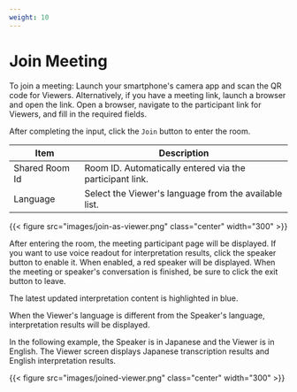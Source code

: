 ```yaml
---
weight: 10
---
```


# Join Meeting

To join a meeting:
Launch your smartphone's camera app and scan the QR code for Viewers.
Alternatively, if you have a meeting link, launch a browser and open the link.
Open a browser, navigate to the participant link for Viewers, and fill in the required fields.

After completing the input, click the `Join` button to enter the room.

| Item           | Description                                                                      |
| -------------- | -------------------------------------------------------------------------------- |
| Shared Room Id | Room ID. Automatically entered via the participant link.                        |
| Language       | Select the Viewer's language from the available list.                           |

{{< figure src="images/join-as-viewer.png" class="center" width="300" >}}

After entering the room, the meeting participant page will be displayed.
If you want to use voice readout for interpretation results, click the speaker button to enable it. When enabled, a red speaker will be displayed.
When the meeting or speaker's conversation is finished, be sure to click the exit button to leave.

The latest updated interpretation content is highlighted in blue.

When the Viewer's language is different from the Speaker's language, interpretation results will be displayed.

In the following example, the Speaker is in Japanese and the Viewer is in English. The Viewer screen displays Japanese transcription results and English interpretation results.

{{< figure src="images/joined-viewer.png" class="center"  width="300" >}}
